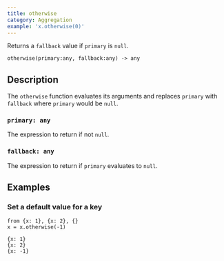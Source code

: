 ```yaml
---
title: otherwise
category: Aggregation
example: 'x.otherwise(0)'
---
```


Returns a `fallback` value if `primary` is `null`.

```tql
otherwise(primary:any, fallback:any) -> any
```

## Description

The `otherwise` function evaluates its arguments and replaces `primary` with
`fallback` where `primary` would be `null`.

### `primary: any`

The expression to return if not `null`.

### `fallback: any`

The expression to return if `primary` evaluates to `null`.

## Examples

### Set a default value for a key

```tql
from {x: 1}, {x: 2}, {}
x = x.otherwise(-1)
```

```tql
{x: 1}
{x: 2}
{x: -1}
```

